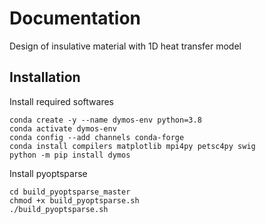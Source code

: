 # Documentation

Design of insulative material with 1D heat transfer model

## Installation

Install required softwares

```
conda create -y --name dymos-env python=3.8
conda activate dymos-env
conda config --add channels conda-forge
conda install compilers matplotlib mpi4py petsc4py swig
python -m pip install dymos
```

Install pyoptsparse

```
cd build_pyoptsparse_master
chmod +x build_pyoptsparse.sh
./build_pyoptsparse.sh
```
